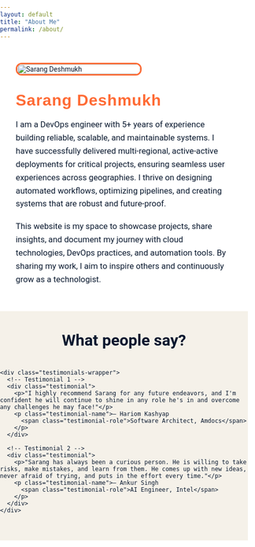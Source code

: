 ```yaml
---
layout: default
title: "About Me"
permalink: /about/
---
```


<div class="about-page">

  <!-- Photo -->
  <div class="about-photo">
    <img src="{{ '/assets/images/photo.png' | relative_url }}" alt="Sarang Deshmukh">
  </div>

  <!-- Bio -->
  <div class="about-bio">
    <h2>Sarang Deshmukh</h2>
    <p>
      I am a DevOps engineer with 5+ years of experience building reliable, scalable, and maintainable systems. I have successfully delivered multi-regional, active-active deployments for critical projects, ensuring seamless user experiences across geographies. I thrive on designing automated workflows, optimizing pipelines, and creating systems that are robust and future-proof.
    </p>
    <p>
      This website is my space to showcase projects, share insights, and document my journey with cloud technologies, DevOps practices, and automation tools. By sharing my work, I aim to inspire others and continuously grow as a technologist.
    </p>
  </div>
</div>

<!-- ================== Testimonials Section ================== -->
<section class="testimonials-section">
  <div class="container">
    <h2 class="testimonials-heading">What people say?</h2>

    <div class="testimonials-wrapper">
      <!-- Testimonial 1 -->
      <div class="testimonial">
        <p>"I highly recommend Sarang for any future endeavors, and I'm confident he will continue to shine in any role he's in and overcome any challenges he may face!"</p>
        <p class="testimonial-name">– Hariom Kashyap
          <span class="testimonial-role">Software Architect, Amdocs</span>
        </p>
      </div>

      <!-- Testimonial 2 -->
      <div class="testimonial">
        <p>"Sarang has always been a curious person. He is willing to take risks, make mistakes, and learn from them. He comes up with new ideas, never afraid of trying, and puts in the effort every time."</p>
        <p class="testimonial-name">– Ankur Singh
          <span class="testimonial-role">AI Engineer, Intel</span>
        </p>
      </div>
    </div>
  </div>
</section>

<style>
/* ================== FORCE FULL PAGE BACKGROUND ================== */
html, body {
  background-color: #FFFFFF !important;  /* white page background */
  color: #0A192F !important;            /* dark text */
  margin: 0 !important;
  padding: 0 !important;
  font-family: 'Roboto', sans-serif !important;
  box-sizing: border-box !important;
}

/* ================== ABOUT PAGE ================== */
.about-page {
  display: flex !important;
  flex-wrap: wrap !important;
  align-items: center !important;
  gap: 2rem !important;
  padding: 2rem !important;
  background: #FFFFFF !important;
  color: #0A192F !important;
}

/* Photo */
.about-photo {
  flex: 0 0 250px !important;
}
.about-photo img {
  width: 100% !important;
  border-radius: 12px !important;
  border: 3px solid #FF6B35 !important;     /* orange border */
  transition: transform 0.3s ease, box-shadow 0.3s ease !important;
}

/* Bio */
.about-bio {
  flex: 1 1 500px !important;
  font-size: 1.05rem !important;
}
.about-bio h2 {
  font-family: 'Rubik', sans-serif !important;
  font-size: 2rem !important;
  color: #FF6B35 !important; /* orange name */
  margin: 0 0 0.5rem !important;
  letter-spacing: 1px !important;
}
.about-bio p {
  line-height: 1.6 !important;
  margin-bottom: 1.2rem !important;
  color: #0A192F !important;
}
.about-bio a {
  color: #FFFFFF !important;
  text-decoration: none !important;
  font-weight: 500 !important;
  border-radius: 6px !important;
  background: linear-gradient(135deg, #FF8C42 0%, #FF6B35 100%) !important; /* subtle orange gradient */
  padding: 0.6rem 1.2rem !important;
  display: inline-block !important;
  transition: background-color 0.3s ease !important;
  box-shadow: 0 2px 6px rgba(0,0,0,0.2) !important;
}
.about-bio a:hover {
  background: linear-gradient(135deg, #FF6B35 0%, #FF8C42 100%) !important;
}

/* LinkedIn Button */
.linkedin-section {
  text-align: center !important;
  margin: 2rem 0 !important;
}
.linkedin-section .linkedin-btn {
  color: #FFFFFF !important;
  text-decoration: none !important;
  font-weight: 600 !important;
  border-radius: 6px !important;
  background: linear-gradient(135deg, #FF8C42 0%, #FF6B35 100%) !important;
  padding: 0.7rem 1.5rem !important;
  display: inline-block !important;
  transition: background-color 0.3s ease !important;
  box-shadow: 0 2px 6px rgba(0,0,0,0.2) !important;
}
.linkedin-section .linkedin-btn:hover {
  background: linear-gradient(135deg, #FF6B35 0%, #FF8C42 100%) !important;
}

/* ================== TESTIMONIALS ================== */
.testimonials-section {
  background-color: #F5F1E9 !important; /* beige outer background */
  padding: 40px 0 !important;
}

.testimonials-heading {
  color: #0A192F !important;
  font-size: 2rem !important;
  text-align: center !important;
  margin: 0 0 40px 0 !important;
}

.testimonials-wrapper {
  display: flex !important;
  gap: 5px !important;
  flex-wrap: wrap !important;
  justify-content: center !important;
  padding: 0 20px !important;
  margin-bottom: 0 !important;
}

.testimonial {
  background-color: #FF6B35 !important; /* orange inner box */
  color: #FFFFFF !important; /* main text white */
  border-radius: 12px !important;
  padding: 30px 25px !important;
  box-shadow: 0 4px 15px rgba(0,0,0,0.2) !important;
  flex: 1 1 300px !important;
  max-width: 450px !important;
  margin: 0 auto !important;
  transition: transform 0.3s ease, box-shadow 0.3s ease !important;
  border: none !important;
  position: relative !important;
  overflow: hidden !important;
}

.testimonial-name {
  font-weight: bold !important;
  color: #FFFFFF !important; /* name white */
  margin-top: 10px !important;
}

.testimonial-role {
  display: block !important;
  font-style: italic !important;
  color: #F5F1E9 !important; /* beige role text */
  margin-top: 3px !important;
}

/* Hover effect */
.testimonial:hover {
  transform: translateY(-5px) !important;
  box-shadow: 0 8px 25px rgba(0,0,0,0.3) !important;
}

/* ================== RESPONSIVE ================== */
@media (max-width: 768px) {
  .about-page { flex-direction: column !important; align-items: flex-start !important; }
  .about-photo { flex: 0 0 150px !important; margin-bottom: 1.5rem !important; }
  .about-bio { text-align: left !important; }
  .testimonials-wrapper { flex-direction: column !important; gap: 20px !important; }
  .testimonial { max-width: 90% !important; padding: 20px !important; margin: 0 auto !important; }
}

@media (max-width: 480px) {
  .testimonials-wrapper { width: 100% !important; padding: 0 12px !important; }
  .testimonial { width: calc(100% - 20px) !important; padding: 12px 14px !important; margin-bottom: 16px !important; text-align: left !important; }
}
</style>
